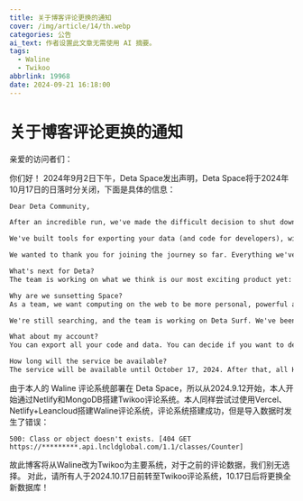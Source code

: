 ```yaml
---
title: 关于博客评论更换的通知
cover: /img/article/14/th.webp
categories: 公告
ai_text: 作者设置此文章无需使用 AI 摘要。
tags:
  - Waline
  - Twikoo
abbrlink: 19968
date: 2024-09-21 16:18:00
---
```


# 关于博客评论更换的通知

亲爱的访问者们：

  你们好！
  2024年9月2日下午，Deta Space发出声明，Deta Space将于2024年10月17日的日落时分关闭，下面是具体的信息：

```txt
Dear Deta Community,

After an incredible run, we've made the difficult decision to shut down Deta Space. You can continue to login until sunset on October 17, 2024, at which point we will start deleting all Horizons, apps (hosted or installed) and data in Collections.

We've built tools for exporting your data (and code for developers), with tutorials available in the docs.

We wanted to thank you for joining the journey so far. Everything we've done wouldn't have been possible without our community, mods, investors, and friends. We hope you'll stick around for what's next.

What's next for Deta?
The team is working on what we think is our most exciting product yet: Deta Surf. We can't wait to onboard people in the very near future. If you were a fan of Deta's past products, we'd love if you popped by.

Why are we sunsetting Space?
As a team, we want computing on the web to be more personal, powerful and fun. Space (& our earlier products) were built in this vein. But they didn't really hit enough for us to continue. We're a startup and at some point, we have to move on from good (& bad) products in search of really great ones.

We're still searching, and the team is working on Deta Surf. We've been pretty quiet about it, but it takes learnings from everything we've built. We'd love if you checked it out.

What about my account?
You can export all your code and data. You can decide if you want to delete your account entirely or be kept in the loop about Deta Surf .

How long will the service be available?
The service will be available until October 17, 2024. After that, all Horizons, apps (hosted or installed) and data in Collections will be deleted.
```

  由于本人的 Waline 评论系统部署在 Deta Space，所以从2024.9.12开始，本人开始通过Netlify和MongoDB搭建Twikoo评论系统。本人同样尝试过使用Vercel、Netlify+Leancloud搭建Waline评论系统，评论系统搭建成功，但是导入数据时发生了错误：

```command
500: Class or object doesn't exists. [404 GET https://*********.api.lncldglobal.com/1.1/classes/Counter]
```

  故此博客将从Waline改为Twikoo为主要系统，对于之前的评论数据，我们别无选择。
  对此，请所有人于2024.10.17日前转至Twikoo评论系统，10.17日后将更换全新数据库！